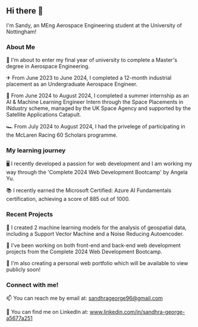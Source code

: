 ## Hi there 👋

I'm Sandy, an MEng Aerospace Engineering student at the University of Nottingham!

### About Me

🏫 I'm about to enter my final year of university to complete a Master's degree in Aerospace Engineering.

✈ From June 2023 to June 2024, I completed a 12-month industrial placement as an Undergraduate Aerospace Engineer.

🤖 From June 2024 to August 2024, I completed a summer internship as an AI & Machine Learning Engineer Intern through the Space Placements in INdustry scheme, managed by the UK Space Agency and supported by the Satellite Applications Catapult. 

🏎 From July 2024 to August 2024, I had the privelege of participating in the McLaren Racing 60 Scholars programme.

### My learning journey

🖥 I recently developed a passion for web development and I am working my way through the 'Complete 2024 Web Development Bootcamp' by Angela Yu.

📚 I recently earned the Microsoft Certified: Azure AI Fundamentals certification, achieving a score of 885 out of 1000.

### Recent Projects

🧠 I created 2 machine learning models for the analysis of geospatial data, including a Support Vector Machine and a Noise Reducing Autoencoder.

🧰 I've been working on both front-end and back-end web development projects from the Complete 2024 Web Development Bootcamp.

📔 I'm also creating a personal web portfolio which will be available to view publicly soon!

### Connect with me!

📫 You can reach me by email at: sandhrageorge96@gmail.com

🔹 You can find me on LinkedIn at: www.linkedin.com/in/sandhra-george-a5677a251 



<!--
**sandygeorge0703/sandygeorge0703** is a ✨ _special_ ✨ repository because its `README.md` (this file) appears on your GitHub profile.

Here are some ideas to get you started:

- 🔭 I’m currently working on ...
- 🌱 I’m currently learning ...
- 👯 I’m looking to collaborate on ...
- 🤔 I’m looking for help with ...
- 💬 Ask me about ...
- 📫 How to reach me: ...
- 😄 Pronouns: ...
- ⚡ Fun fact: ...
-->
